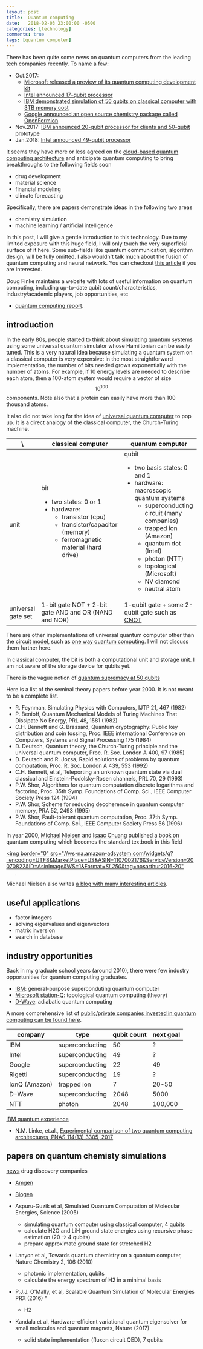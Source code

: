 ```yaml
---
layout: post
title:  Quantum computing
date:   2018-02-03 23:00:00 -0500
categories: [technology]
comments: true
tags: [quantum computer]
---
```


There has been quite some news on quantum computers from the leading tech companies recently. To name a few:

* Oct.2017:
    * [Microsoft released a preview of its quantum computing development kit](https://docs.microsoft.com/en-us/quantum/?view=qsharp-preview)
    * [Intel announced 17-qubit processor](https://newsroom.intel.com/news/intel-delivers-17-qubit-superconducting-chip-advanced-packaging-qutech/)
    * [IBM demonstrated simulation of 56 qubits on classical computer with 3TB memory cost](https://www.ibm.com/blogs/research/2017/10/quantum-computing-barrier/)
    * [Google announced an open source chemistry package called OpenFermion](https://research.googleblog.com/2017/10/announcing-openfermion-open-source.html)
* Nov.2017: [IBM announced 20-qubit processor for clients and 50-qubit prototype](https://www-03.ibm.com/press/us/en/pressrelease/53374.wss)
* Jan.2018: [Intel announced 49-qubit processor](https://newsroom.intel.com/news/intel-advances-quantum-neuromorphic-computing-research/)

It seems they have more or less agreed on the [cloud-based quantum computing architecture](https://en.wikipedia.org/wiki/Cloud-based_quantum_computing) and anticipate quantum computing to bring breakthroughs to the following fields soon

* drug development
* material science
* financial modeling
* climate forecasting

Specifically, there are papers demonstrate ideas in the following two areas

* chemistry simulation
* machine learning / artificial intelligence

In this post, I will give a gentle introduction to this technology.
Due to my limited exposure with this huge field, I will only touch the very superficial surface of it here.
Some sub-fields like quantum communication, algorithm design, will be fully omitted.
I also wouldn't talk much about the fusion of quantum computing and neural network.
You can checkout [this article](https://www.quantamagazine.org/job-one-for-quantum-computers-boost-artificial-intelligence-20180129/) if you are interested.

Doug Finke maintains a website with lots of useful information on quantum computing,
including up-to-date qubit count/characteristics, industry/academic players, job opportunities, etc

* [quantum computing report](https://quantumcomputingreport.com/).

## introduction

In the early 80s, people started to think about simulating quantum systems using some universal quantum simulator whose Hamiltonian can be easily tuned.
This is a very natural idea because simulating a quantum system on a classical computer is very expensive:
in the most straightforward implementation, the number of bits needed grows exponentially with the number of atoms.
For example, if 10 energy levels are needed to describe each atom, then a 100-atom system would require a vector of size $$10^{100}$$ components.
Note also that a protein can easily have more than 100 thousand atoms.

It also did not take long for the idea of [universal quantum computer](https://en.wikipedia.org/wiki/Quantum_Turing_machine) to pop up.
It is a direct analogy of the classical computer, the Church-Turing machine.

 \ | classical computer | quantum computer
 --- | --- | ---
 unit | bit <ul><li>two states: 0 or 1</li><li>hardware: <ul><li>transistor (cpu)</li><li>transistor/capacitor (memory)</li><li>ferromagnetic material (hard drive)</li></ul> </li> </ul> | qubit <ul><li>two basis states: 0 and 1</li><li>hardware: macroscopic quantum systems <ul><li>superconducting circuit (many companies) </li> <li>trapped ion (Amazon)</li> <li>quantum dot (Intel)</li><li>photon (NTT) </li> <li>topological (Microsoft) </li> <li>NV diamond</li><li>neutral atom</li></ul> </li> </ul>
 universal gate set| 1-bit gate NOT + 2-bit gate AND and OR (NAND and NOR) | 1-qubit gate + some 2-qubit gate such as [CNOT](https://en.wikipedia.org/wiki/Controlled_NOT_gate)


There are other implementations of universal quantum computer other than the [circuit model](https://en.wikipedia.org/wiki/Quantum_circuit),
such as [one way quantum computing](https://en.wikipedia.org/wiki/One-way_quantum_computer).
I will not discuss them further here.

In classical computer, the bit is both a computational unit and storage unit.
I am not aware of the storage device for qubits yet.

There is the vague notion of [quantum supremacy at 50 qubits](https://en.wikipedia.org/wiki/Quantum_supremacy)

Here is a list of the seminal theory papers before year 2000. It is not meant to be a complete list.

* R. Feynman, Simulating Physics with Computers, IJTP 21, 467 (1982)
* P. Benioff, Quantum Mechanical Models of Turing Machines That Dissipate No Energy, PRL 48, 1581 (1982)
* C.H. Bennett and G. Brassard, Quantum cryptography: Public key distribution and coin tossing, Proc. IEEE international Conference on Computers, Systems and Signal Processing 175 (1984)
* D. Deutsch, Quantum theory, the Church-Turing principle and the universal quantum computer, Proc. R. Soc. London A 400, 97 (1985)
* D. Deutsch and R. Jozsa, Rapid solutions of problems by quantum computation, Proc. R. Soc. London A 439, 553 (1992)
* C.H. Bennett, et al, Teleporting an unknown quantum state via dual classical and Einstein-Podolsky-Rosen channels, PRL 70, 29 (1993)
* P.W. Shor, Algorithms for quantum computation discrete logarithms and factoring, Proc. 35th Symp. Foundations of Comp. Sci., IEEE Computer Society Press 124 (1994)
* P.W. Shor, Scheme for reducing decoherence in quantum computer memory, PRA 52, 2493 (1995)
* P.W. Shor, Fault-tolerant quantum computation,  Proc. 37th Symp. Foundations of Comp. Sci., IEEE Computer Society Press 56 (1996)

In year 2000, [Michael Nielsen](https://en.wikipedia.org/wiki/Michael_Nielsen) and [Isaac Chuang](https://en.wikipedia.org/wiki/Isaac_Chuang) published a book on quantum computing which becomes the standard textbook in this field

<a target="_blank"  
href="https://www.amazon.com/gp/product/1107002176/ref=as_li_tl?ie=UTF8&camp=1789&creative=9325&creativeASIN=1107002176&linkCode=as2&tag=nosarthur2016-20&linkId=1c89937daa1c6beab7b2f06bdb66724e"><img border="0" 
src="//ws-na.amazon-adsystem.com/widgets/q?_encoding=UTF8&MarketPlace=US&ASIN=1107002176&ServiceVersion=20070822&ID=AsinImage&WS=1&Format=_SL250_&tag=nosarthur2016-20" 
></a><img src="//ir-na.amazon-adsystem.com/e/ir?t=nosarthur2016-20&l=am2&o=1&a=1107002176" width="1" height="1" border="0" 
alt="" style="border:none !important; margin:0px !important;" />

Michael Nielsen also writes [a blog with many interesting articles](http://michaelnielsen.org/).

## useful applications

* factor integers
* solving eigenvalues and eigenvectors
* matrix inversion
* search in database

## industry opportunities

Back in my graduate school years (around 2010), there were few industry opportunities for quantum computing graduates.

* [IBM](https://www.research.ibm.com/ibm-q/): general-purpose superconduting quantum computer
* [Microsoft station-Q](https://www.microsoft.com/en-us/research/group/microsoft-quantum-santa-barbara-station-q/): topological quantum computing (theory)
* [D-Wave](https://www.dwavesys.com): adiabatic quantum computing

A more comprehensive list of [public/private companies invested in quantum computing can be found here](https://quantumcomputingreport.com/players/).

company | type | qubit count | next goal
--- | --- | --- | ---
IBM | superconducting | 50 | ?
Intel |superconducting | 49 | ?
Google | superconducting | 22 | 49
Rigetti | superconducting | 19 | ?
IonQ (Amazon) | trapped ion | 7 | 20-50
D-Wave | superconducting | 2048 | 5000
NTT | photon | 2048 | 100,000


[IBM quantum experience](https://en.wikipedia.org/wiki/IBM_Quantum_Experience)


* N.M. Linke, et.al., [Experimental comparison of two quantum computing architectures, PNAS 114(13) 3305, 2017](http://www.pnas.org/content/114/13/3305)


## papers on quantum chemisty simulations

[news](https://edgylabs.com/11-companies-set-for-a-quantum-computing-leap)
drug discovery companies

* [Amgen](http://www.amgen.com/)
* [Biogen](https://www.biogen.com/)


* Aspuru-Guzik et al, Simulated Quantum Computation of Molecular Energies, Science (2005)
    * simulating quantum computer using classical computer, 4 qubits
    * calculate H2O and LiH ground state energies using recursive phase estimation (20 -> 4 qubits)
    * prepare approximate ground state for stretched H2
* Lanyon et al, Towards quantum chemistry on a quantum computer, Nature Chemistry 2, 106 (2010)
    * photonic implementation, qubits
    * calculate the energy spectrum of H2 in a minimal basis
* P.J.J. O'Mally, et al, Scalable Quantum Simulation of Molecular Energies PRX (2016)
    * 
    * H2
* Kandala et al, Hardware-efficient variational quantum eigensolver for small molecules and quantum magnets, Nature (2017)
    * solid state implementation (fluxon circuit QED), 7 qubits


